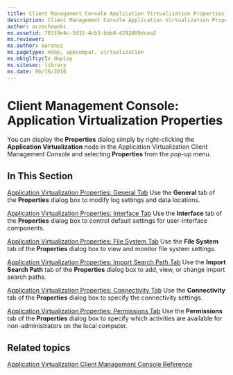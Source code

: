 ```yaml
---
title: Client Management Console Application Virtualization Properties
description: Client Management Console Application Virtualization Properties
author: aczechowski
ms.assetid: 70319e4c-5032-4cb3-bbb8-4292809dcea2
ms.reviewer:
ms.author: aaroncz
ms.pagetype: mdop, appcompat, virtualization
ms.mktglfcycl: deploy
ms.sitesec: library
ms.date: 06/16/2016
---
```



# Client Management Console: Application Virtualization Properties


You can display the **Properties** dialog simply by right-clicking the **Application Virtualization** node in the Application Virtualization Client Management Console and selecting **Properties** from the pop-up menu.

## In This Section


<a href="" id="application-virtualization-properties--general-tab"></a>[Application Virtualization Properties: General Tab](application-virtualization-properties-general-tab.md)
Use the **General** tab of the **Properties** dialog box to modify log settings and data locations.

<a href="" id="application-virtualization-properties--interface-tab"></a>[Application Virtualization Properties: Interface Tab](application-virtualization-properties-interface-tab.md)
Use the **Interface** tab of the **Properties** dialog box to control default settings for user-interface components.

<a href="" id="application-virtualization-properties--file-system-tab"></a>[Application Virtualization Properties: File System Tab](application-virtualization-properties-file-system-tab.md)
Use the **File System** tab of the **Properties** dialog box to view and monitor file system settings.

<a href="" id="application-virtualization-properties--import-search-path-tab"></a>[Application Virtualization Properties: Import Search Path Tab](application-virtualization-properties-import-search-path-tab.md)
Use the **Import Search Path** tab of the **Properties** dialog box to add, view, or change import search paths.

<a href="" id="application-virtualization-properties--connectivity-tab"></a>[Application Virtualization Properties: Connectivity Tab](application-virtualization-properties-connectivity-tab.md)
Use the **Connectivity** tab of the **Properties** dialog box to specify the connectivity settings.

<a href="" id="application-virtualization-properties--permissions-tab"></a>[Application Virtualization Properties: Permissions Tab](application-virtualization-properties-permissions-tab.md)
Use the **Permissions** tab of the **Properties** dialog box to specify which activities are available for non-administrators on the local computer.

## Related topics


[Application Virtualization Client Management Console Reference](application-virtualization-client-management-console-reference.md)

 

 





